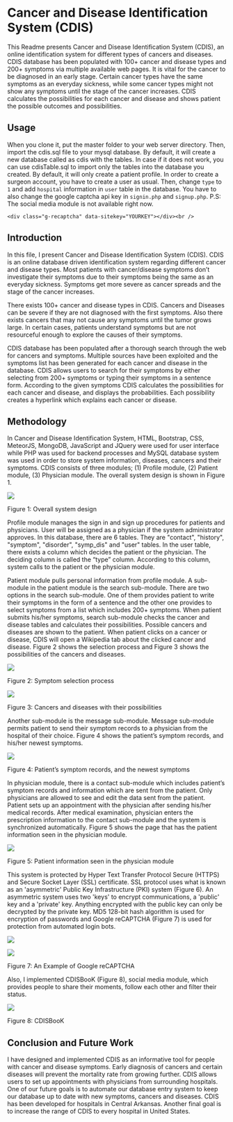 # Cancer and Disease Identification System (CDIS)

This Readme presents Cancer and Disease Identification System (CDIS), an online identification system for different types of cancers and diseases. CDIS database has been populated with 100+ cancer and disease types and 200+ symptoms via multiple available web pages. It is vital for the cancer to be diagnosed in an early stage. Certain cancer types have the same symptoms as an everyday sickness, while some cancer types might not show any symptoms until the stage of the cancer increases. CDIS calculates the possibilities for each cancer and disease and shows patient the possible outcomes and possibilities. 

## Usage

When you clone it, put the master folder to your web server directory. Then, import the cdis.sql file to your mysql database. By default, it will create a new database called as cdis with the tables. In case if it does not work, you can use cdisTable.sql to import only the tables into the database you created. By default, it will only create a patient profile. In order to create a surgeon account, you have to create a user as usual. Then, change `type` to `1` and add `hospital` information in `user` table in the database. You have to also change the google captcha api key in `signin.php` and `signup.php`. P.S: The social media module is not available right now.

```
<div class="g-recaptcha" data-sitekey="YOURKEY"></div><br />
```

## Introduction

In this file, I present Cancer and Disease Identification System (CDIS). CDIS is an online database driven identification system regarding different cancer and disease types. Most patients with cancer/disease symptoms don’t investigate their symptoms due to their symptoms being the same as an everyday sickness. Symptoms get more severe as cancer spreads and the stage of the cancer increases. 

There exists 100+ cancer and disease types in CDIS. Cancers and Diseases can be severe if they are not diagnosed with the first symptoms. Also there exists cancers that may not cause any symptoms until the tumor grows large. In certain cases, patients understand symptoms but are not resourceful enough to explore the causes of their symptoms.

CDIS database has been populated after a thorough search through the web for cancers and symptoms. Multiple sources have been exploited and the symptoms list has been generated for each cancer and disease in the database. CDIS allows users to search for their symptoms by either selecting from 200+ symptoms or typing their symptoms in a sentence form. According to the given symptoms CDIS calculates the possibilities for each cancer and disease, and displays the probabilities. Each possibility creates a hyperlink which explains each cancer or disease. 

## Methodology

In Cancer and Disease Identification System, HTML, Bootstrap, CSS, MeteorJS, MongoDB, JavaScript and JQuery were used for user interface while PHP was used for backend processes and MySQL database system was used in order to store system information, diseases, cancers and their symptoms. CDIS consists of three modules; (1) Profile module, (2) Patient module, (3) Physician module. The overall system design is shown in Figure 1.

![](img/Picture1.png)

Figure 1: Overall system design

Profile module manages the sign in and sign up procedures for patients and physicians. User will be assigned as a physician if the system administrator approves. In this database, there are 6 tables. They are "contact", "history", "symptom", "disorder", "symp_dis" and "user" tables. In the user table, there exists a column which decides the patient or the physician. The deciding column is called the “type” column. According to this column, system calls to the patient or the physician module.

Patient module pulls personal information from profile module. A sub-module in the patient module is the search sub-module. There are two options in the search sub-module. One of them provides patient to write their symptoms in the form of a sentence and the other one provides to select symptoms from a list which includes 200+ symptoms. When patient submits his/her symptoms, search sub-module checks the cancer and disease tables and calculates their possibilities. Possible cancers and diseases are shown to the patient. When patient clicks on a cancer or disease, CDIS will open a Wikipedia tab about the clicked cancer and disease. Figure 2 shows the selection process and Figure 3 shows the possibilities of the cancers and diseases.

![](img/Picture2.png)

Figure 2: Symptom selection process

![](img/Picture3.png)

Figure 3: Cancers and diseases with their possibilities

Another sub-module is the message sub-module. Message sub-module permits patient to send their symptom records to a physician from the hospital of their choice. Figure 4 shows the patient’s symptom records, and his/her newest symptoms.

![](img/Picture4.png)

Figure 4: Patient’s symptom records, and the newest symptoms

In physician module, there is a contact sub-module which includes patient’s symptom records and information which are sent from the patient. Only physicians are allowed to see and edit the data sent from the patient. Patient sets up an appointment with the physician after sending his/her medical records. After medical examination, physician enters the prescription information to the contact sub-module and the system is synchronized automatically. Figure 5 shows the page that has the patient information seen in the physician module.

![](img/Picture5.png) 

Figure 5: Patient information seen in the physician module

This system is protected by Hyper Text Transfer Protocol Secure (HTTPS) and Secure Socket Layer (SSL) certificate. SSL protocol uses what is known as an 'asymmetric' Public Key Infrastructure (PKI) system (Figure 6). An asymmetric system uses two 'keys' to encrypt communications, a 'public' key and a 'private' key. Anything encrypted with the public key can only be decrypted by the private key. MD5 128-bit hash algorithm is used for encryption of passwords and Google reCAPTCHA (Figure 7) is used for protection from automated login bots.

![](img/Picture6.png)

![](img/Picture7.png)

Figure 7: An Example of Google reCAPTCHA

Also, I implemented CDISBooK (Figure 8), social media module, which provides people to share their moments, follow each other and filter their status.

![](img/Picture8.png)

Figure 8: CDISBooK

## Conclusion and Future Work

I have designed and implemented CDIS as an informative tool for people with cancer and disease symptoms. Early diagnosis of cancers and certain diseases will prevent the mortality rate from growing further. CDIS allows users to set up appointments with physicians from surrounding hospitals. One of our future goals is to automate our database entry system to keep our database up to date with new symptoms, cancers and diseases. CDIS has been developed for hospitals in Central Arkansas. Another final goal is to increase the range of CDIS to every hospital in United States.
